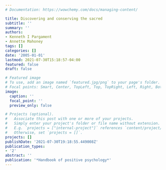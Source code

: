 ```yaml
---
# Documentation: https://wowchemy.com/docs/managing-content/

title: Discovering and conserving the sacred
subtitle: ''
summary: ''
authors:
- Kenneth I Pargament
- Annette Mahoney
tags: []
categories: []
date: '2005-01-01'
lastmod: 2021-07-30T15:18:57-04:00
featured: false
draft: false

# Featured image
# To use, add an image named `featured.jpg/png` to your page's folder.
# Focal points: Smart, Center, TopLeft, Top, TopRight, Left, Right, BottomLeft, Bottom, BottomRight.
image:
  caption: ''
  focal_point: ''
  preview_only: false

# Projects (optional).
#   Associate this post with one or more of your projects.
#   Simply enter your project's folder or file name without extension.
#   E.g. `projects = ["internal-project"]` references `content/project/deep-learning/index.md`.
#   Otherwise, set `projects = []`.
projects: []
publishDate: '2021-07-30T19:18:55.449008Z'
publication_types:
- '2'
abstract: ''
publication: '*Handbook of positive psychology*'
---
```

